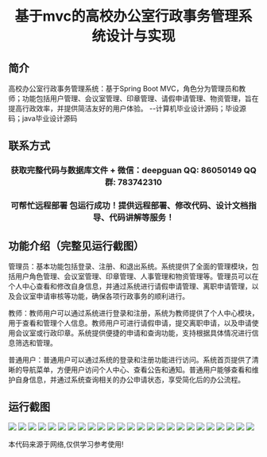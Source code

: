 <p><h1 align="center">基于mvc的高校办公室行政事务管理系统设计与实现</h1></p>

## 简介
高校办公室行政事务管理系统：基于Spring Boot MVC，角色分为管理员和教师；功能包括用户管理、会议室管理、印章管理、请假申请管理、物资管理，旨在提高行政效率，并提供简洁友好的用户体验。    --计算机毕业设计源码；毕设源码；java毕业设计源码


## 联系方式
<p><h3 align="center">获取完整代码与数据库文件 + 微信：deepguan QQ: 86050149 QQ群: 783742310</h3></p>
<p><h3 align="center">可帮忙远程部署 包运行成功！提供远程部署、修改代码、设计文档指导、代码讲解等服务！</h3></p>

## 功能介绍（完整见运行截图）
管理员：基本功能包括登录、注册、和退出系统。系统提供了全面的管理模块，包括用户角色管理、会议室管理、印章管理、人事管理和物资管理等。管理员可以在个人中心查看和修改自身信息，并通过系统进行请假申请管理、离职申请管理，以及会议室申请审核等功能，确保各项行政事务的顺利进行。

教师：教师用户可以通过系统进行登录和注册，系统为教师提供了个人中心模块，用于查看和管理个人信息。教师用户可进行请假申请，提交离职申请，以及申请使用会议室或行政印章。系统提供便捷的申请和查询功能，支持根据具体情况进行信息筛选和管理。

普通用户：普通用户可以通过系统的登录和注册功能进行访问。系统首页提供了清晰的导航菜单，方便用户访问个人中心、查看公告和通知。普通用户能够查看和维护自身信息，并通过系统查询相关的办公申请状态，享受简化后的办公流程。


## 运行截图
![](img/001.jpg)
![](img/002.jpg)
![](img/003.jpg)
![](img/004.jpg)
![](img/005.jpg)
![](img/006.jpg)
![](img/007.jpg)
![](img/008.jpg)
![](img/009.jpg)
![](img/010.jpg)
![](img/011.jpg)
![](img/012.jpg)
![](img/013.jpg)
![](img/014.jpg)
![](img/015.jpg)
![](img/016.jpg)
![](img/017.jpg)
![](img/018.jpg)
![](img/019.jpg)
![](img/020.jpg)
![](img/021.jpg)
![](img/022.jpg)
![](img/023.jpg)
![](img/024.jpg)
![](img/025.jpg)

<p>本代码来源于网络,仅供学习参考使用!</p>
